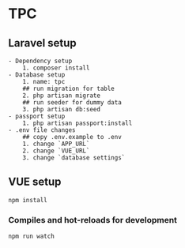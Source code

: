 # TPC

## Laravel setup
```
- Dependency setup
    1. composer install
- Database setup
    1. name: tpc
    ## run migration for table
    2. php artisan migrate
    ## run seeder for dummy data
    3. php artisan db:seed
- passport setup
    1. php artisan passport:install
- .env file changes
    ## copy .env.example to .env
    1. change `APP_URL`
    2. change `VUE_URL`
    3. change `database settings`

```

## VUE setup
```
npm install
```

### Compiles and hot-reloads for development
```
npm run watch
```
